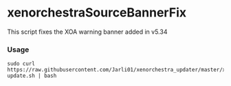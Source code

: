 # xenorchestraSourceBannerFix

This script fixes the XOA warning banner added in v5.34

### Usage
```
sudo curl https://raw.githubusercontent.com/Jarli01/xenorchestra_updater/master/xo-update.sh | bash
```
